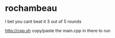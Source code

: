 # rochambeau

I bet you cant beat it 3 out of 5 rounds

http://cpp.sh
copy/paste the main.cpp in there to run
